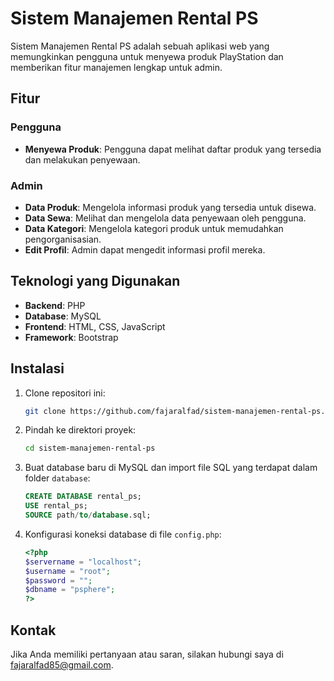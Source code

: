 # Sistem Manajemen Rental PS

Sistem Manajemen Rental PS adalah sebuah aplikasi web yang memungkinkan pengguna untuk menyewa produk PlayStation dan memberikan fitur manajemen lengkap untuk admin.

## Fitur

### Pengguna
- **Menyewa Produk**: Pengguna dapat melihat daftar produk yang tersedia dan melakukan penyewaan.

### Admin
- **Data Produk**: Mengelola informasi produk yang tersedia untuk disewa.
- **Data Sewa**: Melihat dan mengelola data penyewaan oleh pengguna.
- **Data Kategori**: Mengelola kategori produk untuk memudahkan pengorganisasian.
- **Edit Profil**: Admin dapat mengedit informasi profil mereka.

## Teknologi yang Digunakan
- **Backend**: PHP
- **Database**: MySQL
- **Frontend**: HTML, CSS, JavaScript
- **Framework**: Bootstrap

## Instalasi

1. Clone repositori ini:
    ```bash
    git clone https://github.com/fajaralfad/sistem-manajemen-rental-ps.git
    ```

2. Pindah ke direktori proyek:
    ```bash
    cd sistem-manajemen-rental-ps
    ```

3. Buat database baru di MySQL dan import file SQL yang terdapat dalam folder `database`:
    ```sql
    CREATE DATABASE rental_ps;
    USE rental_ps;
    SOURCE path/to/database.sql;
    ```

4. Konfigurasi koneksi database di file `config.php`:
    ```php
    <?php
    $servername = "localhost";
    $username = "root";
    $password = "";
    $dbname = "psphere";
    ?>
    ```
## Kontak
Jika Anda memiliki pertanyaan atau saran, silakan hubungi saya di fajaralfad85@gmail.com.
